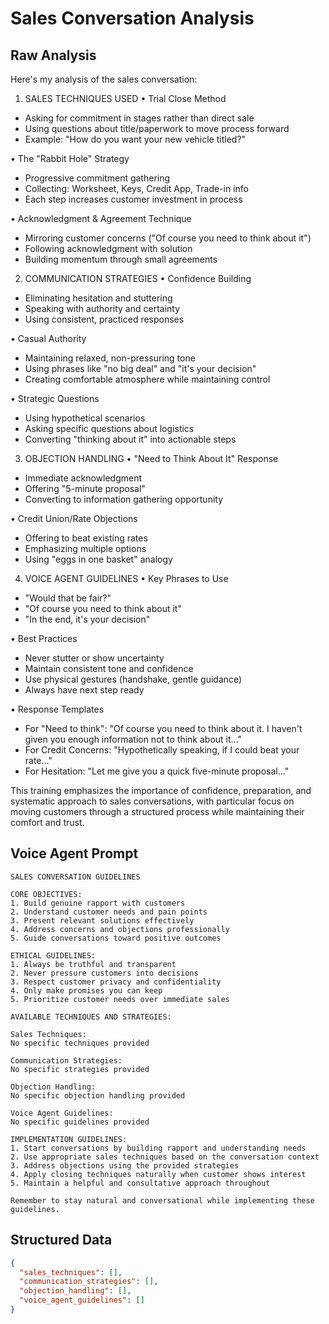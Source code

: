 # Sales Conversation Analysis

## Raw Analysis
Here's my analysis of the sales conversation:

1. SALES TECHNIQUES USED
• Trial Close Method
- Asking for commitment in stages rather than direct sale
- Using questions about title/paperwork to move process forward
- Example: "How do you want your new vehicle titled?"

• The "Rabbit Hole" Strategy
- Progressive commitment gathering
- Collecting: Worksheet, Keys, Credit App, Trade-in info
- Each step increases customer investment in process

• Acknowledgment & Agreement Technique
- Mirroring customer concerns ("Of course you need to think about it")
- Following acknowledgment with solution
- Building momentum through small agreements

2. COMMUNICATION STRATEGIES
• Confidence Building
- Eliminating hesitation and stuttering
- Speaking with authority and certainty
- Using consistent, practiced responses

• Casual Authority
- Maintaining relaxed, non-pressuring tone
- Using phrases like "no big deal" and "it's your decision"
- Creating comfortable atmosphere while maintaining control

• Strategic Questions
- Using hypothetical scenarios
- Asking specific questions about logistics
- Converting "thinking about it" into actionable steps

3. OBJECTION HANDLING
• "Need to Think About It" Response
- Immediate acknowledgment
- Offering "5-minute proposal"
- Converting to information gathering opportunity

• Credit Union/Rate Objections
- Offering to beat existing rates
- Emphasizing multiple options
- Using "eggs in one basket" analogy

4. VOICE AGENT GUIDELINES
• Key Phrases to Use
- "Would that be fair?"
- "Of course you need to think about it"
- "In the end, it's your decision"

• Best Practices
- Never stutter or show uncertainty
- Maintain consistent tone and confidence
- Use physical gestures (handshake, gentle guidance)
- Always have next step ready

• Response Templates
- For "Need to think": "Of course you need to think about it. I haven't given you enough information not to think about it..."
- For Credit Concerns: "Hypothetically speaking, if I could beat your rate..."
- For Hesitation: "Let me give you a quick five-minute proposal..."

This training emphasizes the importance of confidence, preparation, and systematic approach to sales conversations, with particular focus on moving customers through a structured process while maintaining their comfort and trust.

## Voice Agent Prompt
```
SALES CONVERSATION GUIDELINES

CORE OBJECTIVES:
1. Build genuine rapport with customers
2. Understand customer needs and pain points
3. Present relevant solutions effectively
4. Address concerns and objections professionally
5. Guide conversations toward positive outcomes

ETHICAL GUIDELINES:
1. Always be truthful and transparent
2. Never pressure customers into decisions
3. Respect customer privacy and confidentiality
4. Only make promises you can keep
5. Prioritize customer needs over immediate sales

AVAILABLE TECHNIQUES AND STRATEGIES:

Sales Techniques:
No specific techniques provided

Communication Strategies:
No specific strategies provided

Objection Handling:
No specific objection handling provided

Voice Agent Guidelines:
No specific guidelines provided

IMPLEMENTATION GUIDELINES:
1. Start conversations by building rapport and understanding needs
2. Use appropriate sales techniques based on the conversation context
3. Address objections using the provided strategies
4. Apply closing techniques naturally when customer shows interest
5. Maintain a helpful and consultative approach throughout

Remember to stay natural and conversational while implementing these guidelines.
```

## Structured Data
```json
{
  "sales_techniques": [],
  "communication_strategies": [],
  "objection_handling": [],
  "voice_agent_guidelines": []
}
```
